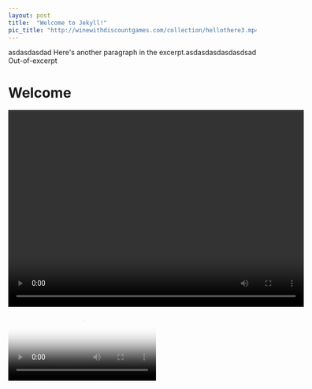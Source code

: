 ```yaml
---
layout: post
title:  "Welcome to Jekyll!"
pic_title: "http://winewithdiscountgames.com/collection/hellothere3.mp4"
---
```


asdasdasdad
Here's another paragraph in the excerpt.asdasdasdasdasdsad
Out-of-excerpt
<!--more-->
# Welcome
   <video  class="video-item" autoplay="autoplay" loop="loop" width="600px" height="400px">
    <source src="http://winewithdiscountgames.com/collection/hellothere.mp4" type="video/mp4" />
   </video>
<video src="http://winewithdiscountgames.com/collection/hellothere.mp4" poster="http://winewithdiscountgames.com/wine2.png" onclick="this.play();"/>
**Hello world**, this is my first Jekyll blog post.

I hope you like it!

